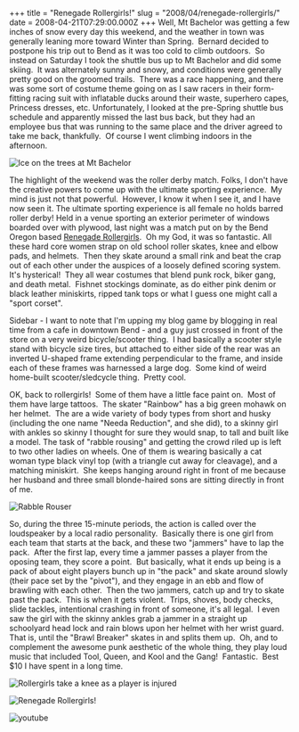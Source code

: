 +++
title = "Renegade Rollergirls!"
slug = "2008/04/renegade-rollergirls/"
date = 2008-04-21T07:29:00.000Z
+++
Well, Mt Bachelor was getting a few inches of snow every day this weekend, and the weather in town was generally leaning more toward Winter than Spring.  Bernard decided to postpone his trip out to Bend as it was too cold to climb outdoors.  So instead on Saturday I took the shuttle bus up to Mt Bachelor and did some skiing.  It was alternately sunny and snowy, and conditions were generally pretty good on the groomed trails.  There was a race happening, and there was some sort of costume theme going on as I saw racers in their form-fitting racing suit with inflatable ducks around their waste, superhero capes, Princess dresses, etc. Unfortunately, I looked at the pre-Spring shuttle bus schedule and apparently missed the last bus back, but they had an employee bus that was running to the same place and the driver agreed to take me back, thankfully.  Of course I went climbing indoors in the afternoon.

![Ice on the trees at Mt Bachelor](/photos/bend_2008_part_1/070_mt_bachelor.jpg)

The highlight of the weekend was the roller derby match. Folks, I don't have the creative powers to come up with the ultimate sporting experience.  My mind is just not that powerful.  However, I know it when I see it, and I have now seen it. The ultimate sporting experience is all female no holds barred roller derby! Held in a venue sporting an exterior perimeter of windows boarded over with plywood, last night was a match put on by the Bend Oregon based [Renegade Rollergirls](http://www.renegadesor.com/).  Oh my God, it was so fantastic. All these hard core women strap on old school roller skates, knee and elbow pads, and helmets.  Then they skate around a small rink and beat the crap out of each other under the auspices of a loosely defined scoring system.  It's hysterical!  They all wear costumes that blend punk rock, biker gang, and death metal.  Fishnet stockings dominate, as do either pink denim or black leather miniskirts, ripped tank tops or what I guess one might call a "sport corset".

Sidebar - I want to note that I'm upping my blog game by blogging in real time from a cafe in downtown Bend - and a guy just crossed in front of the store on a very weird bicycle/scooter thing.  I had basically a scooter style stand with bicycle size tires, but attached to either side of the rear was an inverted U-shaped frame extending perpendicular to the frame, and inside each of these frames was harnessed a large dog.  Some kind of weird home-built scooter/sledcycle thing.  Pretty cool.

OK, back to rollergirls!  Some of them have a little face paint on.  Most of them have large tattoos.  The skater "Rainbow" has a big green mohawk on her helmet.  The are a wide variety of body types from short and husky (including the one name "Needa Reduction", and she did), to a skinny girl with ankles so skinny I thought for sure they would snap, to tall and built like a model. The task of "rabble rousing" and getting the crowd riled up is left to two other ladies on wheels. One of them is wearing basically a cat woman type black vinyl top (with a triangle cut away for cleavage), and a matching miniskirt.  She keeps hanging around right in front of me because her husband and three small blonde-haired sons are sitting directly in front of me.

![Rabble Rouser](/photos/bend_2008_part_1/081_rollergirls.jpg)

So, during the three 15-minute periods, the action is called over the loudspeaker by a local radio personality.  Basically there is one girl from each team that starts at the back, and these two "jammers" have to lap the pack.  After the first lap, every time a jammer passes a player from the oposing team, they score a point.  But basically, what it ends up being is a pack of about eight players bunch up in "the pack" and skate around slowly (their pace set by the "pivot"), and they engage in an ebb and flow of brawling with each other.  Then the two jammers, catch up and try to skate past the pack.  This is when it gets violent.  Trips, shoves, body checks, slide tackles, intentional crashing in front of someone, it's all legal.  I even saw the girl with the skinny ankles grab a jammer in a straight up schoolyard head lock and rain blows upon her helmet with her wrist guard.  That is, until the "Brawl Breaker" skates in and splits them up.  Oh, and to complement the awesome punk aesthetic of the whole thing, they play loud music that included Tool, Queen, and Kool and the Gang!  Fantastic.  Best $10 I have spent in a long time.

![Rollergirls take a knee as a player is injured](/photos/bend_2008_part_1/084_rollergirls_knee.jpg)

![Renegade Rollergirls!](/photos/bend_2008_part_1/085_rollergirls_shutter.jpg)

![youtube](https://www.youtube.com/embed/VNJZwl4fWYQ)
